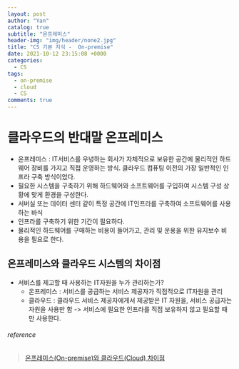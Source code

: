 ```yaml
---
layout: post
author: "Yan"
catalog: true
subtitle: "온프레미스"
header-img: "img/header/none2.jpg"
title: "CS 기본 지식 -  On-premise"
date: 2021-10-12 23:15:08 +0000
categories:
  - CS
tags:
  - on-premise
  - cloud
  - CS
comments: true
---
```


# 클라우드의 반대말 온프레미스

- 온프레미스 : IT서비스를 우녕하는 회사가 자체적으로 보유한 공간에 물리적인 하드웨어 장비를 가지고 직접 운영하는 방식. 클라우드 컴퓨팅 이전의 가장 일반적인 인프라 구축 방식이었다.
- 필요한 시스템을 구축하기 위해 하드웨어와 소프트웨어를 구입하여 시스템 구성 상황에 맞게 환경을 구성한다.
- 서버실 또는 데이터 센터 같이 특정 공간에 IT인프라를 구축하여 소프트웨어를 사용하는 바식
- 인프라를 구축하기 위한 기간이 필요하다.
- 물리적인 하드웨어를 구매하는 비용이 들어가고, 관리 및 운용을 위한 유지보수 비용을 필요로 한다.

## 온프레미스와 클라우드 시스템의 차이점

- 서비스를 제고할 때 사용하는 IT자원을 누가 관리하는가?
  - 온프레미스 : 서비스를 공급하는 서비스 제공자가 직접적으로 IT자원을 관리
  - 클라우드 : 클라우드 서비스 제공자에게서 제공받은 IT 자원을, 서비스 공급자는 자원을 사용만 함 -> 서비스에 필요한 인프라를 직접 보유하지 않고 필요할 때만 사용한다.

###### reference

> [온프레미스(On-premise)와 클라우드(Cloud) 차이점](https://7942yongdae.tistory.com/82)
